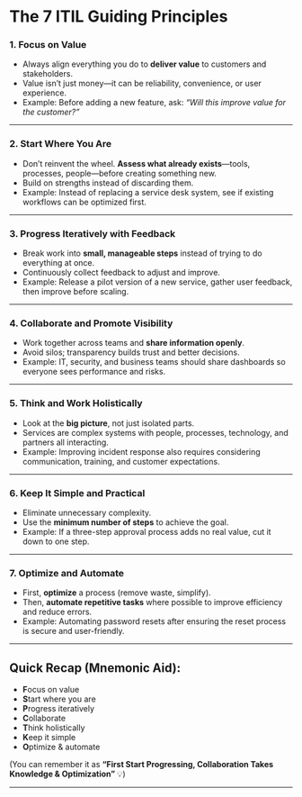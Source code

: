 # **The 7 ITIL Guiding Principles**

### **1. Focus on Value**

* Always align everything you do to **deliver value** to customers and stakeholders.
* Value isn’t just money—it can be reliability, convenience, or user experience.
* Example: Before adding a new feature, ask: *“Will this improve value for the customer?”*

---

### **2. Start Where You Are**

* Don’t reinvent the wheel. **Assess what already exists**—tools, processes, people—before creating something new.
* Build on strengths instead of discarding them.
* Example: Instead of replacing a service desk system, see if existing workflows can be optimized first.

---

### **3. Progress Iteratively with Feedback**

* Break work into **small, manageable steps** instead of trying to do everything at once.
* Continuously collect feedback to adjust and improve.
* Example: Release a pilot version of a new service, gather user feedback, then improve before scaling.

---

### **4. Collaborate and Promote Visibility**

* Work together across teams and **share information openly**.
* Avoid silos; transparency builds trust and better decisions.
* Example: IT, security, and business teams should share dashboards so everyone sees performance and risks.

---

### **5. Think and Work Holistically**

* Look at the **big picture**, not just isolated parts.
* Services are complex systems with people, processes, technology, and partners all interacting.
* Example: Improving incident response also requires considering communication, training, and customer expectations.

---

### **6. Keep It Simple and Practical**

* Eliminate unnecessary complexity.
* Use the **minimum number of steps** to achieve the goal.
* Example: If a three-step approval process adds no real value, cut it down to one step.

---

### **7. Optimize and Automate**

* First, **optimize** a process (remove waste, simplify).
* Then, **automate repetitive tasks** where possible to improve efficiency and reduce errors.
* Example: Automating password resets after ensuring the reset process is secure and user-friendly.

---

## **Quick Recap (Mnemonic Aid):**

* **F**ocus on value
* **S**tart where you are
* **P**rogress iteratively
* **C**ollaborate
* **T**hink holistically
* **K**eep it simple
* **O**ptimize & automate

(You can remember it as **“First Start Progressing, Collaboration Takes Knowledge & Optimization”** 💡)

---
